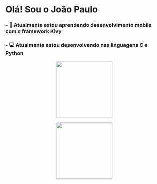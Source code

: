 ### <H1>Olá! Sou o João Paulo</H1>

### - 🌱 Atualmente estou aprendendo desenvolvimento mobile com o framework Kivy
### - 💻 Atualmente estou desenvolvendo nas linguagens C e Python

<!--
**Joaopaulop/joaopaulop** is a ✨ _special_ ✨ repository because its `README.md` (this file) appears on your GitHub profile.

Here are some ideas to get you started:

- 🔭 I’m currently working on ...
- 🌱 I’m currently learning ...
- 👯 I’m looking to collaborate on ...
- 🤔 I’m looking for help with ...
- 💬 Ask me about ...
- 📫 How to reach me: ...
- 😄 Pronouns: ...
- ⚡ Fun fact: ...
-->

<div align="center">
  <a href="https://github.com/joaopaulop">
  <img height="180em" src="https://github-readme-stats.vercel.app/api?username=joaopaulop&show_icons=true&theme=dracula&include_all_commits=true&count_private=true"/>
  
  <gif width="180em"  src="https://ionicabizau.github.io/github-profile-languages/api.html?joaopaulop"></gif>
  
  <img height="180em" src="https://github-readme-stats.vercel.app/api/top-langs/?username=joaopaulop&layout=compact&langs_count=7&theme=dracula&include_all_commits=true&count_private=true"/>

</div>

